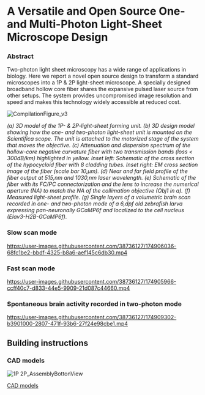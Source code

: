 # A Versatile and Open Source One- and Multi-Photon Light-Sheet Microscope Design

### Abstract
Two-photon light sheet microscopy has a wide range of applications in biology. Here we report a novel open source design to transform a standard microscopes into a 1P \& 2P light-sheet microscope. A specially designed broadband hollow core fiber shares the expansive pulsed laser source from other setups. The system provides uncompromised image resolution and speed and makes this technology widely accessible at reduced cost.

![CompilationFigure_v3](https://user-images.githubusercontent.com/38736127/174906572-d85802cc-6171-40a8-a8f5-7138b5235d8f.png)

*(a) 3D model of the 1P- \& 2P-light-sheet forming unit. (b) 3D design model showing how the one- and two-photon light-sheet unit is mounted on the Scientifica scope. The unit is attached to the motorized stage of the system that moves the objective. (c) Attenuation and dispersion spectrum of the hollow-core negative curvature fiber with two transmission bands (loss $<$ 300dB/km) highlighted in yellow. Inset left: Schematic of the cross section of the hypocycloid fiber with 8 cladding tubes. Inset right: EM cross section image of the fiber (scale bar 10\,$\mu$m). (d) Near and far field profile of the fiber output at 515\,nm and 1030\,nm laser wavelength. (e) Schematic of the fiber with its FC/PC connectorization and the lens to increase the numerical aperture (NA) to match the NA of the collimation objective (Obj1 in a). (f) Measured light-sheet profile. (g) Single layers of a volumetric brain scan recorded in one- and two-photon mode of a 6\,dpf old zebrafish larva expressing pan-neuronally GCaMP6f and localized to the cell nucleus (Elav3-H2B-GCaMP6f).*


### Slow scan mode

https://user-images.githubusercontent.com/38736127/174906036-68fc1be2-bbdf-4325-b8a6-aef145c6db30.mp4

### Fast scan mode

https://user-images.githubusercontent.com/38736127/174905966-ccff40c7-d833-44e5-9909-21d087c44660.mp4



### Spontaneous brain activity recorded in two-photon mode



https://user-images.githubusercontent.com/38736127/174909302-b3901000-2807-471f-93b6-27f24e98cbe1.mp4

## Building instructions

### CAD models

![1P 2P_AssemblyBottonView](https://user-images.githubusercontent.com/38736127/175003253-f0c700f6-37c2-4f05-ac30-80eef2e206f2.png)

[CAD models](CAD_models)


